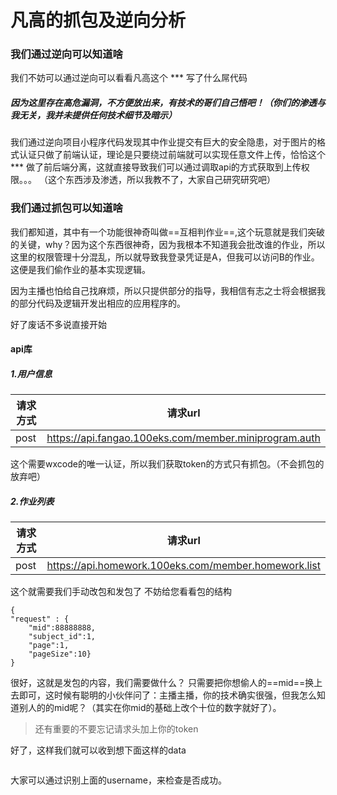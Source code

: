 # 凡高的抓包及逆向分析
### 我们通过逆向可以知道啥
我们不妨可以通过逆向可以看看凡高这个 *** 写了什么屌代码
##### 因为这里存在高危漏洞，不方便放出来，有技术的哥们自己悟吧！（你们的渗透与我无关，我并未提供任何技术细节及暗示）

 我们通过逆向项目小程序代码发现其中作业提交有巨大的安全隐患，对于图片的格式认证只做了前端认证，理论是只要绕过前端就可以实现任意文件上传，恰恰这个 *** 做了前后端分离，这就直接导致我们可以通过调取api的方式获取到上传权限。。。
（这个东西涉及渗透，所以我教不了，大家自己研究研究吧）

### 我们通过抓包可以知道啥
我们都知道，其中有一个功能很神奇叫做==互相判作业==,这个玩意就是我们突破的关键，why？因为这个东西很神奇，因为我根本不知道我会批改谁的作业，所以这里的权限管理十分混乱，所以就导致我登录凭证是A，但我可以访问B的作业。这便是我们偷作业的基本实现逻辑。

因为主播也怕给自己找麻烦，所以只提供部分的指导，我相信有志之士将会根据我的部分代码及逻辑开发出相应的应用程序的。

好了废话不多说直接开始

#### api库
##### 1.用户信息

| 请求方式 | 请求url                                                 |
| ---- | ----------------------------------------------------- |
| post | https://api.fangao.100eks.com/member.miniprogram.auth |
这个需要wxcode的唯一认证，所以我们获取token的方式只有抓包。（不会抓包的放弃吧）

##### 2.作业列表

| 请求方式 | 请求url                                                |
| ---- | ---------------------------------------------------- |
| post | https://api.homework.100eks.com/member.homework.list |
这个就需要我们手动改包和发包了
不妨给您看看包的结构
```
{
"request" : {
	"mid":88888888,
	"subject_id":1,
	"page":1,
	"pageSize":10}
}
```
很好，这就是发包的内容，我们需要做什么？
只需要把你想偷人的==mid==换上去即可，这时候有聪明的小伙伴问了：主播主播，你的技术确实很强，但我怎么知道别人的的mid呢？（其实在你mid的基础上改个十位的数字就好了）。
> 还有重要的不要忘记请求头加上你的token

好了，这样我们就可以收到想下面这样的data
```

```
大家可以通过识别上面的username，来检查是否成功。
